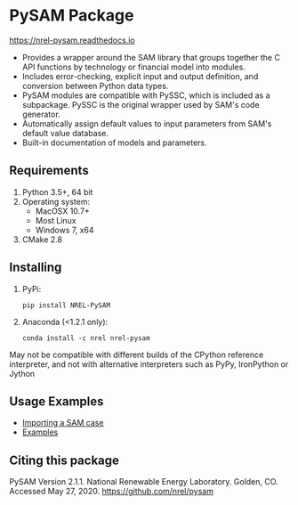 # PySAM Package

https://nrel-pysam.readthedocs.io

* Provides a wrapper around the SAM library that groups together the C API functions by technology or financial model into modules.
* Includes error-checking, explicit input and output definition, and conversion between Python data types.
* PySAM modules are compatible with PySSC, which is included as a subpackage. PySSC is the original wrapper used by SAM's code generator.
* Automatically assign default values to input parameters from SAM's default value database.
* Built-in documentation of models and parameters.


## Requirements
1. Python 3.5+, 64 bit
2. Operating system:
	- MacOSX 10.7+
	- Most Linux
	- Windows 7, x64
3. CMake 2.8


## Installing
1. PyPi:
	```
	pip install NREL-PySAM
	```

2. Anaconda (<1.2.1 only):
	```
	conda install -c nrel nrel-pysam
	```

May not be compatible with different builds of the CPython reference interpreter, and not with alternative interpreters such as PyPy, IronPython or Jython

## Usage Examples
- [Importing a SAM case](https://nrel-pysam.readthedocs.io/en/latest/Import.html)
- [Examples](https://github.com/NREL/pysam/blob/master/Examples)


## Citing this package

PySAM Version 2.1.1. National Renewable Energy Laboratory. Golden, CO. Accessed May 27, 2020. https://github.com/nrel/pysam
